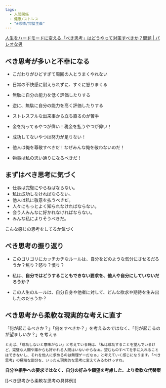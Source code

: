 ```yaml
---
tags:
  - 人間関係
  - 健康/ストレス
  - "#感情/完璧主義"
---
```

[人生をハードモードに変える「べき思考」はどうやって対策すべきか？問題 | パレオな男](https://yuchrszk.blogspot.com/2024/02/blog-post_24.html)
## べき思考が多いと不幸になる
- こだわりがひどすぎて周囲の人とうまくやれない  
- 日常の不快感に耐えられずに、すぐに怒りまくる

- 無駄に自分の能力を低く評価したりする

- 逆に、無駄に自分の能力を高く評価したりする

- ストレスフルな出来事から立ち直るのが苦手

- 金を持ってるやつが偉い！税金を払うやつが偉い！
- 成功してないやつは努力が足りない！
- 他人は俺を尊敬すべきだ！なぜみんな俺を敬わないのだ！
- 物事は私の思い通りになるべきだ！

## まずはべき思考に気づく
- 仕事は完璧にやらねばならない。
- 私は成功しなければならない。
- 他人は私に敬意を払うべきだ。
- 人々にもっとよく知られなければならない。
- 会う人みんなに好かれなければならない。
- みんな私によりそうべきだ。

こんな感じの思考をしてるか気づく 
## べき思考の振り返り
- このゴリゴリにカッチカチなルールは、自分をどのような気分にさせるだろうか？焦り？怒り？憤り？

- 私は、**自分ではどうすることもできない要求を、他人や自分にしていないだろうか？**

- この人生のルールは、自分自身や他者に対して、どんな欲求や期待を生み出したのだろうか？

## べき思考から柔軟な現実的な考えに直す
「何が起こるべきか？」「何をすべきか？」を考えるのではなく、「何が起こるのが望ましいか？」を考える


```
とえば、「成功しないと意味がない」と考えている時は、「私は成功することを望んでいるけど、完璧な人間や誰からも好かれる人間はいないからなぁ。望むものすべてを手に入れることはできないし、それを他人に求めるのは無理ゲーだなぁ」と考えていく感じになります。「べき思考」の極端な部分を、いったん現実的な思考に変えてみるわけっすね。
```
**自分や相手への要求ではなく、自分の好みや願望を考慮した、より柔軟な代替案**

[[べき思考から柔軟な思考の具体例]]

